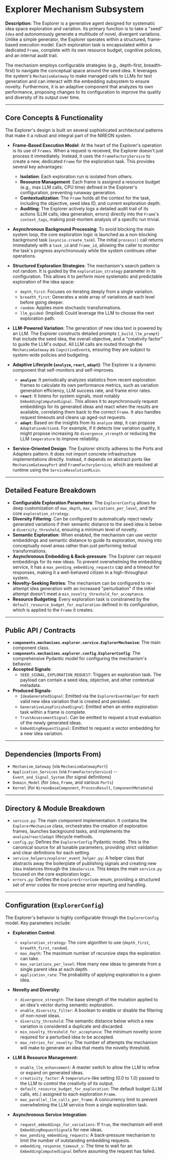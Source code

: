 ﻿# Explorer Mechanism Subsystem

**Description:** The Explorer is a generative agent designed for systematic idea space exploration and variation. Its primary function is to take a "seed" `Idea` and autonomously generate a multitude of novel, divergent variations. Unlike a simple generator, the Explorer operates within a structured, frame-based execution model. Each exploration task is encapsulated within a dedicated `Frame`, complete with its own resource budget, cognitive policies, and an internal audit trail.

The mechanism employs configurable strategies (e.g., depth-first, breadth-first) to navigate the conceptual space around the seed idea. It leverages the system's `MechanismGateway` to make managed calls to LLMs for text generation and can interact with the embedding subsystem to ensure novelty. Furthermore, it is an adaptive component that analyzes its own performance, proposing changes to its configuration to improve the quality and diversity of its output over time.

---

## Core Concepts & Functionality

The Explorer's design is built on several sophisticated architectural patterns that make it a robust and integral part of the NIREON system.

-   **Frame-Based Execution Model**: At the heart of the Explorer's operation is its use of `Frames`. When a request is received, the Explorer doesn't just process it immediately. Instead, it uses the `FrameFactoryService` to create a new, dedicated `Frame` for the exploration task. This provides several key advantages:
    -   **Isolation**: Each exploration run is isolated from others.
    -   **Resource Management**: Each frame is assigned a resource budget (e.g., max LLM calls, CPU time) defined in the Explorer's configuration, preventing runaway generation.
    -   **Contextualization**: The `Frame` holds all the context for the task, including the objective, seed idea ID, and current exploration depth.
    -   **Auditing**: The Explorer actively logs a detailed audit trail of its actions (LLM calls, idea generation, errors) directly into the `Frame`'s `context_tags`, making post-mortem analysis of a specific run trivial.

-   **Asynchronous Background Processing**: To avoid blocking the main system loop, the core exploration logic is launched as a non-blocking background task (`asyncio.create_task`). The initial `process()` call returns immediately with a `task_id` and `frame_id`, allowing the caller to monitor the task's progress asynchronously while the system continues other operations.

-   **Structured Exploration Strategies**: The mechanism's search pattern is not random. It is guided by the `exploration_strategy` parameter in its configuration. This allows it to perform more systematic and predictable exploration of the idea space:
    -   `depth_first`: Focuses on iterating deeply from a single variation.
    -   `breadth_first`: Generates a wide array of variations at each level before going deeper.
    -   `random`: Applies more stochastic transformations.
    -   `llm_guided`: (Implied) Could leverage the LLM to choose the next exploration path.

-   **LLM-Powered Variation**: The generation of new idea text is powered by an LLM. The Explorer constructs detailed prompts (`_build_llm_prompt`) that include the seed idea, the overall objective, and a "creativity factor" to guide the LLM's output. All LLM calls are routed through the `MechanismGateway` as `CognitiveEvent`s, ensuring they are subject to system-wide policies and budgeting.

-   **Adaptive Lifecycle (`analyze`, `react`, `adapt`)**: The Explorer is a dynamic component that self-monitors and self-improves.
    -   **`analyze`**: It periodically analyzes statistics from recent exploration frames to calculate its own performance metrics, such as variation generation efficiency, LLM success rate, and frame error rates.
    -   **`react`**: It listens for system signals, most notably `EmbeddingComputedSignal`. This allows it to asynchronously request embeddings for its generated ideas and react when the results are available, correlating them back to the correct `Frame`. It also handles request timeouts and cleans up aged-out requests.
    -   **`adapt`**: Based on the insights from its `analyze` step, it can propose `AdaptationAction`s. For example, if it detects low variation quality, it might propose increasing its `divergence_strength` or reducing the LLM `temperature` to improve reliability.

-   **Service-Oriented Design**: The Explorer strictly adheres to the Ports and Adapters pattern. It does not import concrete infrastructure implementations directly. Instead, it depends on abstract ports like `MechanismGatewayPort` and `FrameFactoryService`, which are resolved at runtime using the `ServiceResolutionMixin`.

---

## Detailed Feature Breakdown

-   **Configurable Exploration Parameters**: The `ExplorerConfig` allows for deep customization of `max_depth`, `max_variations_per_level`, and the core `exploration_strategy`.
-   **Diversity Filtering**: Can be configured to automatically reject newly generated variations if their semantic distance to the seed idea is below a `diversity_threshold`, ensuring a minimum level of novelty.
-   **Semantic Exploration**: When enabled, the mechanism can use vector embeddings and semantic distance to guide its exploration, moving into conceptually novel areas rather than just performing textual transformations.
-   **Asynchronous Embedding & Back-pressure**: The Explorer can request embeddings for its new ideas. To prevent overwhelming the embedding service, it has a `max_pending_embedding_requests` cap and a timeout for responses, making it a well-behaved citizen in a high-throughput system.
-   **Novelty-Seeking Retries**: The mechanism can be configured to re-attempt idea generation with an increased "perturbation" if the initial attempt doesn't meet a `min_novelty_threshold_for_acceptance`.
-   **Resource Budgeting**: Every exploration task is constrained by the `default_resource_budget_for_exploration` defined in its configuration, which is applied to the `Frame` it creates.

---

## Public API / Contracts

-   **`components.mechanisms.explorer.service.ExplorerMechanism`**: The main component class.
-   **`components.mechanisms.explorer.config.ExplorerConfig`**: The comprehensive Pydantic model for configuring the mechanism's behavior.
-   **Accepted Signals**:
    -   `SEED_SIGNAL`, `EXPLORATION_REQUEST`: Triggers an exploration task. The payload can contain a seed idea, objective, and other contextual metadata.
-   **Produced Signals**:
    -   `IdeaGeneratedSignal`: Emitted via the `ExplorerEventHelper` for each valid new idea variation that is created and persisted.
    -   `GenerativeLoopFinishedSignal`: Emitted when an entire exploration task within a frame is complete.
    -   `TrustAssessmentSignal`: Can be emitted to request a trust evaluation of the newly generated ideas.
    -   `EmbeddingRequestSignal`: Emitted to request a vector embedding for a new idea variation.

---

## Dependencies (Imports From)

-   `Mechanism_Gateway` (via `MechanismGatewayPort`)
-   `Application_Services` (via `FrameFactoryService`)
--   `Event_and_Signal_System` (for signal definitions)
-   `Domain_Model` (for `Idea`, `Frame`, and various `Ports`)
-   `Kernel` (for `NireonBaseComponent`, `ProcessResult`, `ComponentMetadata`)

---

## Directory & Module Breakdown

-   `service.py`: The main component implementation. It contains the `ExplorerMechanism` class, orchestrates the creation of exploration frames, launches background tasks, and implements the `analyze`/`react`/`adapt` lifecycle methods.
-   `config.py`: Defines the `ExplorerConfig` Pydantic model. This is the canonical source for all tunable parameters, providing strict validation and clear definitions for each setting.
-   `service_helpers/explorer_event_helper.py`: A helper class that abstracts away the boilerplate of publishing signals and creating new `Idea` instances through the `IdeaService`. This keeps the main `service.py` focused on the core exploration logic.
-   `errors.py`: Defines the `ExplorerErrorCode` enum, providing a structured set of error codes for more precise error reporting and handling.

---

## Configuration (`ExplorerConfig`)

The Explorer's behavior is highly configurable through the `ExplorerConfig` model. Key parameters include:

-   **Exploration Control**:
    -   `exploration_strategy`: The core algorithm to use (`depth_first`, `breadth_first`, `random`).
    -   `max_depth`: The maximum number of recursive steps the exploration can take.
    -   `max_variations_per_level`: How many new ideas to generate from a single parent idea at each depth.
    -   `application_rate`: The probability of applying exploration to a given idea.

-   **Novelty and Diversity**:
    -   `divergence_strength`: The base strength of the mutation applied to an idea's vector during semantic exploration.
    -   `enable_diversity_filter`: A boolean to enable or disable the filtering of non-novel ideas.
    -   `diversity_threshold`: The semantic distance below which a new variation is considered a duplicate and discarded.
    -   `min_novelty_threshold_for_acceptance`: The minimum novelty score required for a perturbed idea to be accepted.
    -   `max_retries_for_novelty`: The number of attempts the mechanism will make to generate an idea that meets the novelty threshold.

-   **LLM & Resource Management**:
    -   `enable_llm_enhancement`: A master switch to allow the LLM to refine or expand on generated ideas.
    -   `creativity_factor`: A `temperature`-like setting (0.0 to 1.0) passed to the LLM to control the creativity of its output.
    -   `default_resource_budget_for_exploration`: The default budget (LLM calls, etc.) assigned to each exploration `Frame`.
    -   `max_parallel_llm_calls_per_frame`: A concurrency limit to prevent overwhelming the LLM service from a single exploration task.

-   **Asynchronous Service Integration**:
    -   `request_embeddings_for_variations`: If `True`, the mechanism will emit `EmbeddingRequestSignal`s for new ideas.
    -   `max_pending_embedding_requests`: A back-pressure mechanism to limit the number of outstanding embedding requests.
    -   `embedding_response_timeout_s`: The time to wait for an `EmbeddingComputedSignal` before assuming the request has failed.
